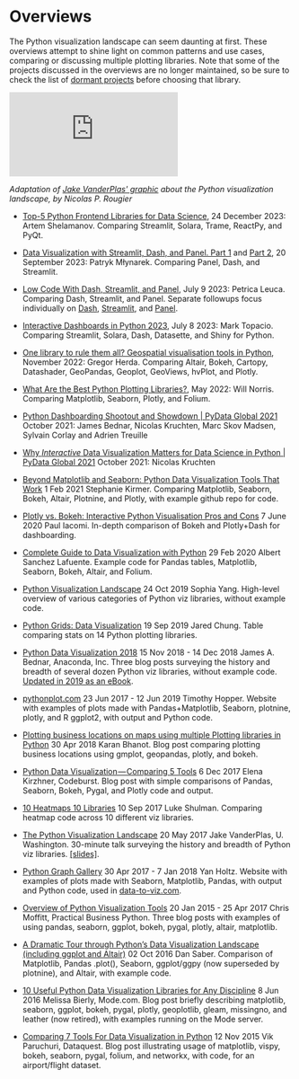 # Overviews

The Python visualization landscape can seem daunting at first. These overviews attempt to shine light on common patterns and use cases, comparing or discussing multiple plotting libraries. Note that some of the projects discussed in the overviews are no longer maintained, so be sure to check the list of [dormant projects](../tools.html#dormant-projects) before choosing that library.

<iframe src="https://rougier.github.io/python-visualization-landscape/landscape-colors.html" frameborder="0" allowfullscreen></iframe>

<em>Adaptation of <a href="https://www.youtube.com/watch?v=FytuB8nFHPQ">Jake VanderPlas' graphic</a> about the Python visualization landscape, by Nicolas P. Rougier</em>

- [Top-5 Python Frontend Libraries for Data Science](https://python.plainenglish.io/top-5-python-frontend-libraries-for-data-science-91261a65e366), 24 December 2023: Artem Shelamanov. Comparing Streamlit, Solara, Trame, ReactPy, and PyQt.

- [Data Visualization with Streamlit, Dash, and Panel. Part 1](https://sunscrapers.com/blog/data-viz-streamlit-dash-panel-part-1) and [Part 2](https://sunscrapers.com/blog/streamlit-dash-panel-features-part-2), 20 September 2023: Patryk Młynarek. Comparing Panel, Dash, and Streamlit.

- [Low Code With Dash, Streamlit, and Panel](https://betterprogramming.pub/technical-encounter-low-code-with-dash-streamlit-and-panel-part-1-364cf67f8b71), July 9 2023: Petrica Leuca. Comparing Dash, Streamlit, and Panel. Separate followups focus individually on [Dash](https://medium.com/better-programming/technical-encounter-low-code-with-dash-43c6a4f2da5c), [Streamlit](https://medium.com/better-programming/technical-encounter-low-code-with-streamlit-9e3f730c0cd), and [Panel](https://medium.com/@petrica.leuca/technical-encounter-low-code-with-panel-7757d6a00876).

- [Interactive Dashboards in Python 2023](https://medium.com/@marktopacio/interactive-dashboards-in-python-2023-7d6cd4bda40c), July 8 2023: Mark Topacio. Comparing Streamlit, Solara, Dash, Datasette, and Shiny for Python.

- [One library to rule them all? Geospatial visualisation tools in Python](https://gregorhd.github.io/geospatial-visualisation-in-python/), November 2022: Gregor Herda. Comparing  Altair, Bokeh, Cartopy, Datashader, GeoPandas, Geoplot, GeoViews, hvPlot, and Plotly.

- [What Are the Best Python Plotting Libraries?](https://towardsdatascience.com/what-are-the-best-python-plotting-libraries-df234a356aec), May 2022: Will Norris. Comparing Matplotlib, Seaborn, Plotly, and Folium.

- [Python Dashboarding Shootout and Showdown | PyData Global 2021](https://www.youtube.com/watch?v=4a-Db1zhTEw)
  October 2021: James Bednar, Nicolas Kruchten, Marc Skov Madsen, Sylvain Corlay and Adrien Treuille

- [Why *Interactive* Data Visualization Matters for Data Science in Python | PyData Global 2021](https://www.youtube.com/watch?v=tlcMlOVbEpw)
  October 2021: Nicolas Kruchten

- [Beyond Matplotlib and Seaborn: Python Data Visualization Tools That Work](https://medium.com/codex/beyond-matplotlib-and-seaborn-python-data-visualization-tools-that-work-3ef7f8d1500e)
  1 Feb 2021 Stephanie Kirmer. Comparing Matplotlib, Seaborn, Bokeh, Altair, Plotnine, and Plotly, with example github repo for code.

- [Plotly vs. Bokeh: Interactive Python Visualisation Pros and Cons](https://pauliacomi.com/2020/06/07/plotly-v-bokeh.html) 
  7 June 2020 Paul Iacomi. In-depth comparison of Bokeh and Plotly+Dash for dashboarding.

- [Complete Guide to Data Visualization with Python](https://towardsdatascience.com/complete-guide-to-data-visualization-with-python-2dd74df12b5e)
  29 Feb 2020 Albert Sanchez Lafuente. Example code for Pandas tables, Matplotlib, Seaborn, Bokeh, Altair, and Folium.

- [Python Visualization Landscape](https://medium.com/@lulunana/python-visualization-landscape-3b95ede3d030)
  24 Oct 2019 Sophia Yang. High-level overview of various categories of Python viz libraries, without example code.

- [Python Grids: Data Visualization](http://www.pythongrids.org/grids/g/data-visualization) 19 Sep 2019 Jared Chung. Table comparing stats on 14 Python plotting libraries.

- [Python Data Visualization 2018](https://www.anaconda.com/python-data-visualization-2018-why-so-many-libraries)
  15 Nov 2018 - 14 Dec 2018  James A. Bednar, Anaconda, Inc. Three blog posts surveying the history and breadth of several dozen Python viz libraries, without example code.
  [Updated in 2019 as an eBook](https://know.anaconda.com/eBook-PyVizeBookLP_ReportRegistration.html?utm_source=pyviz.org&utm_campaign=pyviz&utm_content=ebook).

- [pythonplot.com](http://pythonplot.com)
  23 Jun 2017 - 12 Jun 2019 Timothy Hopper. Website with examples of plots made with Pandas+Matplotlib, Seaborn, plotnine, plotly, and R ggplot2, with output and Python code.

- [Plotting business locations on maps using multiple Plotting libraries in Python](https://towardsdatascience.com/plotting-business-locations-on-maps-using-multiple-plotting-libraries-in-python-45a00ea770af)
  30 Apr 2018 Karan Bhanot. Blog post comparing plotting business locations using gmplot, geopandas, plotly, and bokeh.

- [Python Data Visualization — Comparing 5 Tools](https://codeburst.io/overview-of-python-data-visualization-tools-e32e1f716d10)
  6 Dec 2017 Elena Kirzhner, Codeburst. Blog post with simple comparisons of Pandas, Seaborn, Bokeh, Pygal, and Plotly code and output.

- [10 Heatmaps 10 Libraries](https://blog.algorexhealth.com/2017/09/10-heatmaps-10-python-libraries/)
  10 Sep 2017 Luke Shulman. Comparing heatmap code across 10 different viz libraries.

- [The Python Visualization Landscape](https://www.youtube.com/watch?v=FytuB8nFHPQ)
  20 May 2017  Jake VanderPlas, U. Washington. 30-minute talk surveying the history and breadth of Python viz libraries. [[slides]](https://speakerdeck.com/jakevdp/pythons-visualization-landscape-pycon-2017).

- [Python Graph Gallery](https://python-graph-gallery.com)
  30 Apr 2017 - 7 Jan 2018  Yan Holtz. Website with examples of plots made with Seaborn, Matplotlib, Pandas, with output and Python code, used in [data-to-viz.com](https://www.data-to-viz.com).

- [Overview of Python Visualization Tools](https://pbpython.com/visualization-tools-1.html)
  20 Jan 2015 - 25 Apr 2017  Chris Moffitt, Practical Business Python. Three blog posts with examples of using pandas, seaborn, ggplot, bokeh, pygal, plotly, altair, matplotlib.

- [A Dramatic Tour through Python’s Data Visualization Landscape (including ggplot and Altair)](https://dsaber.com/2016/10/02/a-dramatic-tour-through-pythons-data-visualization-landscape-including-ggplot-and-altair) 02 Oct 2016 Dan Saber. Comparison of Matplotlib, Pandas .plot(), Seaborn, ggplot/ggpy (now superseded by plotnine), and Altair, with example code.

- [10 Useful Python Data Visualization Libraries for Any Discipline](https://mode.com/blog/python-data-visualization-libraries)
  8 Jun 2016 Melissa Bierly, Mode.com. Blog post briefly describing matplotlib, seaborn, ggplot, bokeh, pygal, plotly, geoplotlib, gleam, missingno, and leather (now retired), with examples running on the Mode server.

- [Comparing 7 Tools For Data Visualization in Python](https://www.dataquest.io/blog/python-data-visualization-libraries)
  12 Nov 2015 Vik Paruchuri, Dataquest.  Blog post illustrating usage of matplotlib, vispy, bokeh, seaborn, pygal, folium, and networkx, with code, for an airport/flight dataset.


